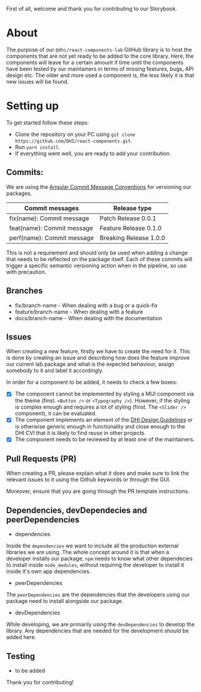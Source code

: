 First of all, welcome and thank you for contributing to our Storybook.

# About

The purpose of our `@dhi/react-components-lab` GitHub library is to host the components that are not yet ready to be added to the core library. Here, the components will leave for a certain amount if time until the components have been tested by our maintainers in terms of missing features, bugs, API design etc. The older and more used a component is, the less likely it is that new issues will be found.

# Setting up

To get started follow these steps:

- Clone the repository on your PC using `git clone https://github.com/DHI/react-components.git`.
- Run `yarn install`.
- If everything went well, you are ready to add your contribution.

## Commits:

We are using the [Angular Commit Message Conventions](https://github.com/angular/angular.js/blob/master/DEVELOPERS.md#-git-commit-guidelines) for versioning our packages.

| Commit messages            | Release type           |
| -------------------------- | ---------------------- |
| fix(name): Commit message  | Patch Release 0.0.1    |
| feat(name): Commit message | Feature Release 0.1.0  |
| perf(name): Commit message | Breaking Release 1.0.0 |

This is not a requirement and should only be used when adding a change that needs to be reflected on the package itself. Each of these commits will trigger a specific semantic versioning action when in the pipeline, so use with precaution.

## Branches

- fix/branch-name - When dealing with a bug or a quick-fix
- feature/branch-name - When dealing with a feature
- docs/branch-name - When dealing with the documentation

## Issues

When creating a new feature, firstly we have to create the need for it.
This is done by creating an issue and describing how does the feature improve our current lab package and what is the expected behaviour, assign somebody to it and label it accordingly.

In order for a component to be added, it needs to check a few boxes:

* [x] The component cannot be implemented by styling a MUI component via the theme (finst. `<Button />` or `<Typography />`). However, if the styling is complex enough and requires a lot of styling (finst. The `<Slider />` component), it can be evaluated.
* [x] The component implements an element of the [DHI Design Guidelines](https://www.figma.com/file/pSfX5GNsa6xhKGbi3DWQtn/DHI-Official-Guidelines) or is otherwise generic enough in functionality and close enough to the DHI CVI that it is likely to find reuse in other projects.
* [x] The component needs to be reviewed by at least one of the maintainers.

## Pull Requests (PR)

When creating a PR, please explain what it does and make sure to link the relevant issues to it using the Github keywords or through the GUI.

Moreover, ensure that you are going through the PR template instructions.

## Dependencies, devDependecies and peerDependencies

- dependencies

Inside the `dependencies` we want to include all the production external libraries we are using. The whole concept around it is that when a developer installs our package, `npm` needs to know what other dependecies to install inside `node_modules`, without requiring the developer to install it inside it's own app dependencies.

- peerDependencies

The `peerDependencies` are the dependencies that the developers using our package need to install alongside our package.

- devDependencies

While developing, we are primarily using the `devDependencies` to develop the library. Any dependencies that are needed for the development should be added here.

## Testing

- to be added

Thank you for contributing!
